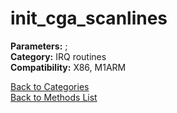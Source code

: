 # init_cga_scanlines

**Parameters:** ;  
**Category:** IRQ routines  
**Compatibility:** X86, M1ARM  


[Back to Categories](../categories/irq_routines.md)  
[Back to Methods List](../../SUMMARY.md)
